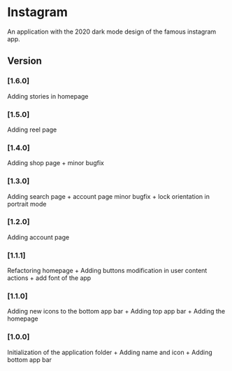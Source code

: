 # Instagram
An application with the 2020 dark mode design of the famous instagram app.

## Version

### [1.6.0] 
Adding stories in homepage

### [1.5.0] 
Adding reel page

### [1.4.0] 
Adding shop page + minor bugfix

### [1.3.0] 
Adding search page + account page minor bugfix + lock orientation in portrait mode

### [1.2.0] 
Adding account page

### [1.1.1] 
Refactoring homepage + Adding buttons modification in user content actions + add font of the app

### [1.1.0] 
Adding new icons to the bottom app bar + Adding top app bar + Adding the homepage

### [1.0.0] 
Initialization of the application folder + Adding name and icon + Adding bottom app bar
